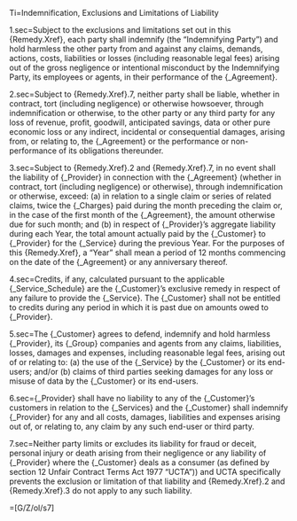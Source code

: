 Ti=Indemnification, Exclusions and Limitations of Liability

1.sec=Subject to the exclusions and limitations set out in this {Remedy.Xref}, each party shall indemnify (the “Indemnifying Party”) and hold harmless the other party from and against any claims, demands, actions, costs, liabilities or losses (including reasonable legal fees) arising out of the gross negligence or intentional misconduct by the Indemnifying Party, its employees or agents, in their performance of the {_Agreement}.

2.sec=Subject to {Remedy.Xref}.7, neither party shall be liable, whether in contract, tort (including negligence) or otherwise howsoever, through indemnification or otherwise, to the other party or any third party for any loss of revenue, profit, goodwill, anticipated savings, data or other pure economic loss or any indirect, incidental or consequential damages, arising from, or relating to, the {_Agreement} or the performance or non- performance of its obligations thereunder.

3.sec=Subject to {Remedy.Xref}.2 and {Remedy.Xref}.7, in no event shall the liability of {_Provider} in connection with the {_Agreement} (whether in contract, tort (including negligence)  or otherwise), through indemnification or otherwise, exceed: (a)  in relation to a single claim or series of related claims, twice the {_Charges} paid during the month preceding the claim or, in the case of the first month of the {_Agreement}, the amount otherwise due for such month; and (b) in respect of {_Provider}’s aggregate liability during each Year, the total amount actually paid by the {_Customer} to {_Provider} for the {_Service} during the previous Year. For the purposes of this {Remedy.Xref}, a “Year” shall mean a period of 12 months commencing on the date of the {_Agreement} or any anniversary thereof.

4.sec=Credits, if any, calculated pursuant to the applicable {_Service_Schedule} are the {_Customer}’s exclusive remedy in respect of any failure to provide the {_Service}. The {_Customer} shall not be entitled to credits during any period in which it is past due on amounts owed to {_Provider}.

5.sec=The {_Customer} agrees to defend, indemnify and hold harmless {_Provider}, its {_Group} companies and agents from any claims, liabilities, losses, damages and expenses, including reasonable legal fees, arising out of or relating to: (a) the use of the {_Service} by the {_Customer} or its end-users; and/or (b) claims of third parties seeking damages for any loss or misuse of data by the {_Customer} or its end-users.

6.sec={_Provider} shall have no liability to any of the {_Customer}’s customers in relation to the {_Services} and the {_Customer} shall indemnify {_Provider} for any and all costs, damages, liabilities and expenses arising out of, or relating to, any claim by any such end-user or third party.

7.sec=Neither party limits or excludes its liability  for fraud or deceit, personal injury or death arising from their negligence or any liability of {_Provider} where the {_Customer} deals as a consumer (as defined by section 12 Unfair Contract Terms Act 1977 “UCTA”)) and UCTA specifically prevents the exclusion or limitation of that liability and {Remedy.Xref}.2 and {Remedy.Xref}.3 do not apply to any such liability.

=[G/Z/ol/s7]
